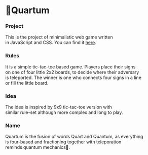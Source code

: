 # 🔮Quartum

### Project
This is the project of minimalistic web game written\
in JavaScript and CSS. You can find it [here](https://kubickipi314.github.io/Quartum/).

### Rules
It is a simple tic-tac-toe based game. Players place their signs\
on one of four little 2x2 boards, to decide where their adversary\
is teleported. The winner is one who connects four signs in a line\
or fill the little board.

### Idea
The idea is inspired by 9x9 tic-tac-toe version with\
similar rule-set although more complex and long to play.

### Name
Quartum is the fusion of words Quart and Quantum, as everything\
is four-based and fractioning together with teleporation\
reminds quantum mechanics🔮.
